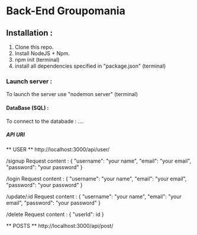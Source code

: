 # Back-End Groupomania

## Installation :

1. Clone this repo.
2. Install NodeJS + Npm.
3. npm init (terminal)
4. install all dependencies specified in "package.json" (terminal)

### Launch server :

To launch the server use "nodemon server" (terminal)

#### DataBase (SQL) :

To connect to the databade : ....

##### API URI

** USER **
http://localhost:3000/api/user/

/signup
Request content : { "username": "your name", "email": "your email", "password": "your password" }

/login
Request content : { "username": "your name", "email": "your email", "password": "your password" }

/update/:id
Request content : { "username": "your name", "email": "your email", "password": "your password" }

/delete
Request content : { "userId": id }

** POSTS **
http://localhost:3000/api/post/
